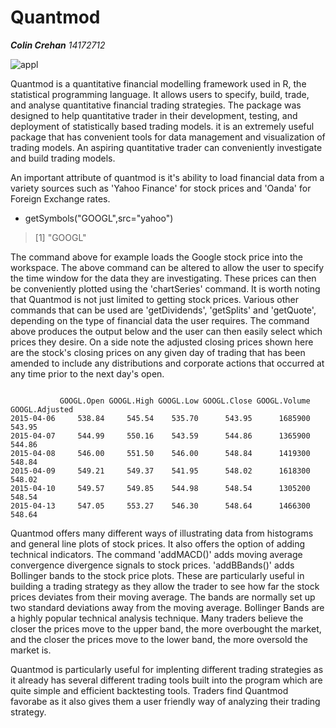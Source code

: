 __Quantmod__
===========================
***Colin Crehan**    14172712*

![appl](https://github.com/ULStats/MA4128Assessment-2018/blob/master/AAPL-full.png)



Quantmod is a quantitative financial modelling framework used in R, the statistical programming language.
It allows users to specify, build, trade, and analyse quantitative financial trading strategies. 
The package was designed to help quantitative trader in their development, testing,
and deployment of statistically based trading models. it is an extremely useful package that
has convenient tools for data management and visualization of trading models. An aspiring 
quantitative trader can conveniently investigate and build trading models.

An important attribute of quantmod is it's ability to load financial data from a variety
sources such as 'Yahoo Finance' for stock prices and 'Oanda' for Foreign Exchange rates. 

* getSymbols("GOOGL",src="yahoo")
> [1] "GOOGL" 

The command above for example loads the Google stock price into the workspace. The above 
command can be altered to allow the user to specify the time window for the data they 
are investigating. These prices can then be conveniently plotted using the 'chartSeries'
command. It is worth noting that Quantmod is not just limited to getting stock prices.
Various other commands that can be used are 'getDividends', 'getSplits' and 'getQuote', 
depending on the type of financial data the user requires. The command above produces the
output below and the user can then easily select which prices they desire. On a side note 
the adjusted closing prices shown here are the stock's closing prices on any given day of
trading that has been amended to include any distributions and corporate actions that occurred
at any time prior to the next day's open.

<pre><code>
           GOOGL.Open GOOGL.High GOOGL.Low GOOGL.Close GOOGL.Volume GOOGL.Adjusted
2015-04-06     538.84     545.54    535.70      543.95      1685900         543.95
2015-04-07     544.99     550.16    543.59      544.86      1365900         544.86
2015-04-08     546.00     551.50    546.00      548.84      1419300         548.84
2015-04-09     549.21     549.37    541.95      548.02      1618300         548.02
2015-04-10     549.57     549.85    544.98      548.54      1305200         548.54
2015-04-13     547.05     553.27    546.30      548.64      1466300         548.64
</code></pre>

Quantmod offers many different ways of illustrating data from histograms and general line 
plots of stock prices. It also offers the option of adding technical indicators.
The command 'addMACD()' adds moving average convergence divergence signals to stock
prices. 'addBBands()' adds Bollinger bands to the stock price plots. These are particularly
useful in building a trading strategy as they allow the trader to see how far the stock 
prices deviates from their moving average. The bands are normally set up two standard
deviations away from the moving average. Bollinger Bands are a highly popular technical
analysis technique. Many traders believe the closer the prices move to the upper band, 
the more overbought the market, and the closer the prices move to the lower band, 
the more oversold the market is. 


Quantmod is particularly useful for implenting different trading strategies as it already 
has several different trading tools built into the program which are quite simple and 
efficient backtesting tools.
Traders find Quantmod favorabe as it also gives them a user friendly way of analyzing 
their trading strategy. 
